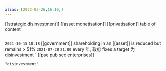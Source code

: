 ```yaml
---
alias: [2022-03-26,16:10,]
---
```

[[strategic disinvestment]] [[asset monetisation]] [[privatisation]]
table of content
```toc
```

`2021-10-15` `18:18`
[[government]] shareholding in an [[asset]] is reduced but remains > 51%
`2021-07-20`  `21:00`
every 年, 政府 fixes a target 为 disinvestment ˋ [[pse pub sec enterprises]]
```query
"disinvestment"
```
